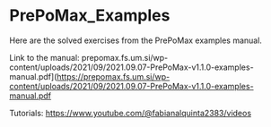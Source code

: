 # PrePoMax_Examples
Here are the solved exercises from the PrePoMax examples manual.

Link to the manual: prepomax.fs.um.si/wp-content/uploads/2021/09/2021.09.07-PrePoMax-v1.1.0-examples-manual.pdf](https://prepomax.fs.um.si/wp-content/uploads/2021/09/2021.09.07-PrePoMax-v1.1.0-examples-manual.pdf

Tutorials: https://www.youtube.com/@fabianalquinta2383/videos
